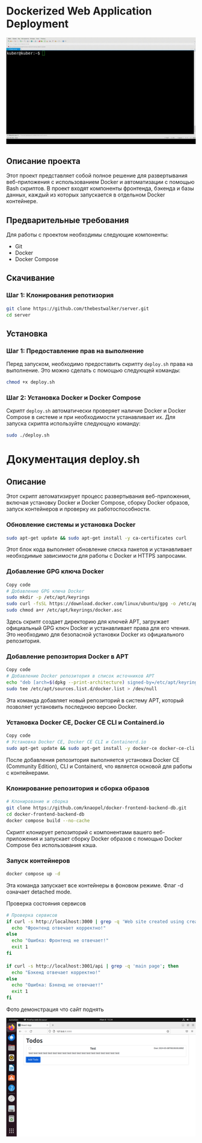 # Dockerized Web Application Deployment
![Демонстрация](https://github.com/thebestwalker/server/blob/main/a.gif)
## Описание проекта
Этот проект представляет собой полное решение для развертывания веб-приложения с использованием Docker и автоматизации с помощью Bash скриптов. В проект входят компоненты фронтенда, бэкенда и базы данных, каждый из которых запускается в отдельном Docker контейнере.

## Предварительные требования
Для работы с проектом необходимы следующие компоненты:
- Git
- Docker
- Docker Compose

## Скачивание
### Шаг 1: Клонирования репотизория
 
```bash
git clone https://github.com/thebestwalker/server.git
cd server
```

## Установка
### Шаг 1: Предоставление прав на выполнение
Перед запуском, необходимо предоставить скрипту `deploy.sh` права на выполнение. Это можно сделать с помощью следующей команды:

```bash
chmod +x deploy.sh
```

### Шаг 2: Установка Docker и Docker Compose
Скрипт `deploy.sh` автоматически проверяет наличие Docker и Docker Compose в системе и при необходимости устанавливает их. Для запуска скрипта используйте следующую команду:

```bash
sudo ./deploy.sh
```

# Документация deploy.sh
## Описание
Этот скрипт автоматизирует процесс развертывания веб-приложения, включая установку Docker и Docker Compose, сборку Docker образов, запуск контейнеров и проверку их работоспособности.

### Обновление системы и установка Docker
```bash
sudo apt-get update && sudo apt-get install -y ca-certificates curl
```
Этот блок кода выполняет обновление списка пакетов и устанавливает необходимые зависимости для работы с Docker и HTTPS запросами.

### Добавление GPG ключа Docker
```bash
Copy code
# Добавление GPG ключа Docker
sudo mkdir -p /etc/apt/keyrings
sudo curl -fsSL https://download.docker.com/linux/ubuntu/gpg -o /etc/apt/keyrings/docker.asc
sudo chmod a+r /etc/apt/keyrings/docker.asc
```
Здесь скрипт создает директорию для ключей APT, загружает официальный GPG ключ Docker и устанавливает права для его чтения. Это необходимо для безопасной установки Docker из официального репозитория.

### Добавление репозитория Docker в APT
```bash
Copy code
# Добавление Docker репозитория в список источников APT
echo "deb [arch=$(dpkg --print-architecture) signed-by=/etc/apt/keyrings/docker.asc] https://download.docker.com/linux/ubuntu $OS_VERSION_CODENAME stable" | \
sudo tee /etc/apt/sources.list.d/docker.list > /dev/null
```
Эта команда добавляет новый репозиторий в систему APT, который позволяет установить последнюю версию Docker.

### Установка Docker CE, Docker CE CLI и Containerd.io
```bash
Copy code
# Установка Docker CE, Docker CE CLI и Containerd.io
sudo apt-get update && sudo apt-get install -y docker-ce docker-ce-cli containerd.io
```
После добавления репозитория выполняется установка Docker CE (Community Edition), CLI и Containerd, что является основой для работы с контейнерами.

### Клонирование репозитория и сборка образов
```bash
# Клонирование и сборка
git clone https://github.com/knaopel/docker-frontend-backend-db.git
cd docker-frontend-backend-db
docker compose build --no-cache
```
Скрипт клонирует репозиторий с компонентами вашего веб-приложения и запускает сборку Docker образов с помощью Docker Compose без использования кэша.

### Запуск контейнеров
```bash
docker compose up -d
```
Эта команда запускает все контейнеры в фоновом режиме. Флаг -d означает detached mode.

Проверка состояния сервисов
```bash
# Проверка сервисов
if curl -s http://localhost:3000 | grep -q 'Web site created using create-react-app'; then
  echo "Фронтенд отвечает корректно!"
else
  echo "Ошибка: Фронтенд не отвечает!"
  exit 1
fi

if curl -s http://localhost:3001/api | grep -q 'main page'; then
  echo "Бэкенд отвечает корректно!"
else
  echo "Ошибка: Бэкенд не отвечает!"
  exit 1
fi
```

Фото демонстрация что сайт поднять

![Демонстрация](https://github.com/thebestwalker/server/blob/main/z.png)
